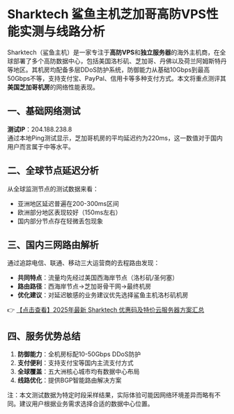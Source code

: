 # Sharktech 鲨鱼主机芝加哥高防VPS性能实测与线路分析

Sharktech（鲨鱼主机）是一家专注于**高防VPS**和**独立服务器**的海外主机商，在全球部署了多个高防数据中心，包括美国洛杉矶、芝加哥、丹佛以及荷兰阿姆斯特丹等地区。其机房均配备多层DDoS防护系统，防御能力从基础10Gbps到最高50Gbps不等，支持支付宝、PayPal、信用卡等多种支付方式。本文将重点测评其**美国芝加哥机房**的网络性能表现。

## 一、基础网络测试

**测试IP**：204.188.238.8  
通过本地Ping测试显示，芝加哥机房的平均延迟约为220ms，这一数值对于国内用户而言属于中等水平。

## 二、全球节点延迟分析

从全球监测节点的测试数据来看：
- 亚洲地区延迟普遍在200-300ms区间
- 欧洲部分地区表现较好（150ms左右）
- 国内部分节点存在轻微丢包现象

## 三、国内三网路由解析

通过追踪电信、联通、移动三大运营商的去程路由发现：
- **共同特点**：流量均先经过美国西海岸节点（洛杉矶/圣何塞）
- **路由路径**：西海岸节点→芝加哥骨干网→最终机房
- **优化建议**：对延迟敏感的业务建议优先选择鲨鱼主机洛杉矶机房

👉 [【点击查看】2025年最新 Sharktech 优惠码及特价云服务器方案汇总](https://bit.ly/Sharktech)

## 四、服务优势总结

1. **防御能力**：全机房标配10-50Gbps DDoS防护
2. **支付便利**：支持支付宝等国内主流支付方式
3. **全球覆盖**：五大洲核心城市均有数据中心布局
4. **线路优化**：提供BGP智能路由解决方案

注：本文测试数据为特定时段采样结果，实际体验可能因网络环境差异而略有不同。建议用户根据业务需求选择合适的数据中心位置。